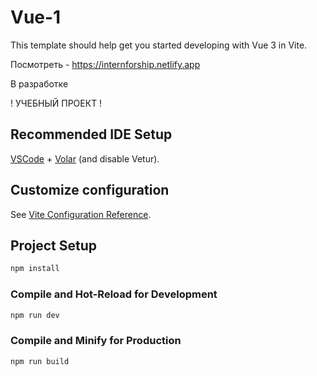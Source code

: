 # Vue-1

This template should help get you started developing with Vue 3 in Vite.

Посмотреть - https://internforship.netlify.app

В разработке

! УЧЕБНЫЙ ПРОЕКТ !
## Recommended IDE Setup

[VSCode](https://code.visualstudio.com/) + [Volar](https://marketplace.visualstudio.com/items?itemName=Vue.volar) (and disable Vetur).

## Customize configuration

See [Vite Configuration Reference](https://vitejs.dev/config/).

## Project Setup

```sh
npm install
```

### Compile and Hot-Reload for Development

```sh
npm run dev
```

### Compile and Minify for Production

```sh
npm run build
```

